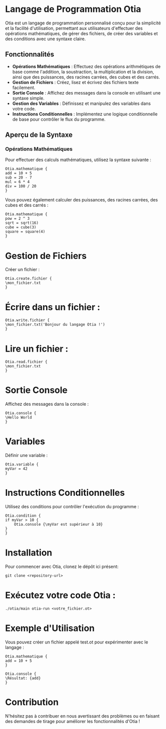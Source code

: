 # Langage de Programmation Otia

Otia est un langage de programmation personnalisé conçu pour la simplicité et la facilité d'utilisation, permettant aux utilisateurs d'effectuer des opérations mathématiques, de gérer des fichiers, de créer des variables et des conditions avec une syntaxe claire.

## Fonctionnalités

- **Opérations Mathématiques** : Effectuez des opérations arithmétiques de base comme l'addition, la soustraction, la multiplication et la division, ainsi que des puissances, des racines carrées, des cubes et des carrés.
- **Gestion de Fichiers** : Créez, lisez et écrivez des fichiers texte facilement.
- **Sortie Console** : Affichez des messages dans la console en utilisant une syntaxe simple.
- **Gestion des Variables** : Définissez et manipulez des variables dans votre code.
- **Instructions Conditionnelles** : Implémentez une logique conditionnelle de base pour contrôler le flux du programme.

## Aperçu de la Syntaxe

### Opérations Mathématiques
Pour effectuer des calculs mathématiques, utilisez la syntaxe suivante :
```ot
Otia.mathematique {
add = 10 + 5
sub = 20 - 7
mul = 6 * 4
div = 100 / 20
}
```
Vous pouvez également calculer des puissances, des racines carrées, des cubes et des carrés :

```
Otia.mathematique {
pow = 2 ^ 3
sqrt = sqrt(16)
cube = cube(3)
square = square(4)
}
```
# Gestion de Fichiers
Créer un fichier :

```
Otia.create.fichier {
\mon_fichier.txt
}
```
# Écrire dans un fichier :

```
Otia.write.fichier {
\mon_fichier.txt('Bonjour du langage Otia !')
}
```
# Lire un fichier :

```
Otia.read.fichier {
\mon_fichier.txt
}
```
# Sortie Console
Affichez des messages dans la console :

```
Otia.console {
\Hello World
}
```
# Variables
Définir une variable :

```
Otia.variable {
myVar = 42
}
```
# Instructions Conditionnelles
Utilisez des conditions pour contrôler l'exécution du programme :

```
Otia.condition {
if myVar > 10 {
    Otia.console {\myVar est supérieur à 10}
}
}
```
# Installation
Pour commencer avec Otia, clonez le dépôt ici présent:

```
git clone <repository-url>
```
# Exécutez votre code Otia :

```
./otia/main otia-run <votre_fichier.ot>
```
# Exemple d'Utilisation
Vous pouvez créer un fichier appelé test.ot pour expérimenter avec le langage :

```
Otia.mathematique {
add = 10 + 5
}

Otia.console {
\Résultat: {add}
}
```
# Contribution

N'hésitez pas à contribuer en nous avertissant des problèmes ou en faisant des demandes de tirage pour améliorer les fonctionnalités d'Otia !